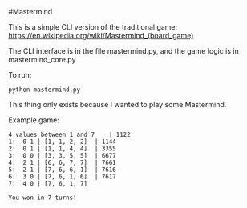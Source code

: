 #Mastermind

This is a simple CLI version of the traditional game: 
https://en.wikipedia.org/wiki/Mastermind_(board_game)

The CLI interface is in the file mastermind.py,
and the game logic is in mastermind_core.py

To run:
```
python mastermind.py
```

This thing only exists because I wanted to play some Mastermind.

Example game:
```
4 values between 1 and 7    | 1122
1:	0 1 | [1, 1, 2, 2]  | 1144
2:	0 1 | [1, 1, 4, 4]  | 3355
3:	0 0 | [3, 3, 5, 5]  | 6677
4:	2 1 | [6, 6, 7, 7]  | 7661
5:	2 1 | [7, 6, 6, 1]  | 7616
6:	3 0 | [7, 6, 1, 6]  | 7617
7:	4 0 | [7, 6, 1, 7] 

You won in 7 turns!
```
